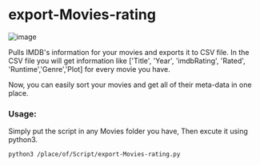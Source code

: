 # export-Movies-rating
![image](https://cloud.githubusercontent.com/assets/12420351/24909856/03956b9c-1ec6-11e7-826e-88cbc3660ae0.png)

Pulls IMDB's information for your movies and exports it to CSV file. In the CSV file you will get information like ['Title', 'Year', 'imdbRating', 'Rated', 'Runtime','Genre','Plot] for every movie you have.

Now, you can easily sort your movies and get all of their meta-data in one place. 
### Usage:
Simply put the script in any Movies folder you have, Then excute it using python3.
```
python3 /place/of/Script/export-Movies-rating.py
```
